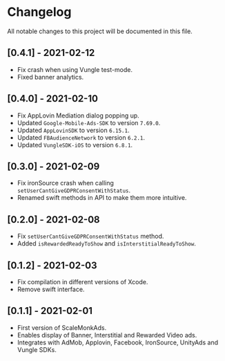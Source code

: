 # Changelog
All notable changes to this project will be documented in this file.

## [0.4.1] - 2021-02-12
- Fix crash when using Vungle test-mode.
- Fixed banner analytics.

## [0.4.0] - 2021-02-10
- Fix AppLovin Mediation dialog popping up.
- Updated `Google-Mobile-Ads-SDK` to version `7.69.0`.
- Updated `AppLovinSDK` to version `6.15.1`.
- Updated `FBAudienceNetwork` to version `6.2.1`.
- Updated `VungleSDK-iOS` to version `6.8.1`.

## [0.3.0] - 2021-02-09
- Fix ironSource crash when calling `setUserCantGiveGDPRConsentWithStatus`.
- Renamed swift methods in API to make them more intuitive.

## [0.2.0] - 2021-02-08
- Fix `setUserCantGiveGDPRConsentWithStatus` method.
- Added `isRewardedReadyToShow` and `isInterstitialReadyToShow`.

## [0.1.2] - 2021-02-03
- Fix compilation in different versions of Xcode.
- Remove swift interface.

## [0.1.1] - 2021-02-01
- First version of ScaleMonkAds.
- Enables display of Banner, Interstitial and Rewarded Video ads.
- Integrates with AdMob, Applovin, Facebook, IronSource, UnityAds and Vungle SDKs.

